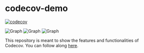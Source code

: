 # codecov-demo

[![codecov](https://codecov.io/github/user00000001/codecov-demo/graph/badge.svg?token=TFYQCFEUMW)](https://codecov.io/github/user00000001/codecov-demo)

![Graph](https://codecov.io/github/user00000001/codecov-demo/graphs/sunburst.svg?token=TFYQCFEUMW)
![Graph](https://codecov.io/github/user00000001/codecov-demo/graphs/tree.svg?token=TFYQCFEUMW)
![Graph](https://codecov.io/github/user00000001/codecov-demo/graphs/icicle.svg?token=TFYQCFEUMW)

This repository is meant to show the features and functionalities of Codecov. You can follow along [here](https://docs.codecov.com/docs/codecov-tutorial).
